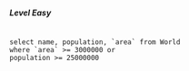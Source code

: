 ##### Level Easy

```

select name, population, `area` from World
where `area` >= 3000000 or 
population >= 25000000

```
